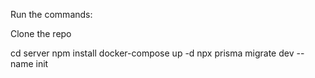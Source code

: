 Run the commands:

Clone the repo

cd server
npm install
docker-compose up -d
npx prisma migrate dev --name init